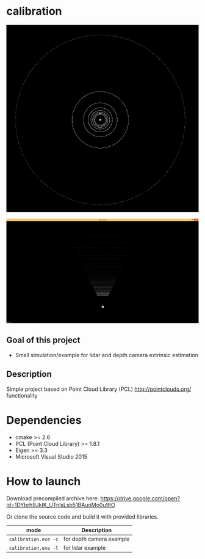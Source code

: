 # calibration
![picture](https://github.com/nosmokingsurfer/calibration/blob/master/pics/pic1.png)

![picture](https://github.com/nosmokingsurfer/calibration/blob/master/pics/pic3.png)

## Goal of this project

* Small simulation/example for lidar and depth camera extrinsic estimation

## Description

Simple project based on Point Cloud Library (PCL) http://pointclouds.org/ functionality

# Dependencies
* cmake >= 2.6
* PCL (Point Cloud Library) >= 1.8.1
* Eigen >= 3.3
* Microsoft Visual Studio 2015

# How to launch
Download precompiled archive here:
https://drive.google.com/open?id=1DYbrh9JkIK_UTnlsLsb51BAuoMo0u9tO

Or clone the source code and build it with provided libraries.

| mode | Description                    |
| ------------- | ------------------------------ |
| `calibration.exe -c`      | for depth camera example       |
| `calibration.exe -l`   | for lidar example       |
